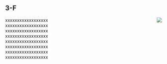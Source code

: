 <div>
  <h2>3-F</h2>
  <img align="right" src="https://github-readme-stats.vercel.app/api?username=3-F&show_icons=true&theme=cobalt"/>
  <span>xxxxxxxxxxxxxxxxxx<br/>xxxxxxxxxxxxxxxxxx<br/>xxxxxxxxxxxxxxxxxx<br/>xxxxxxxxxxxxxxxxxx<br/>xxxxxxxxxxxxxxxxxx<br/>xxxxxxxxxxxxxxxxxx<br/>xxxxxxxxxxxxxxxxxx<br/>xxxxxxxxxxxxxxxxxx<br/></span>
  
</div>
